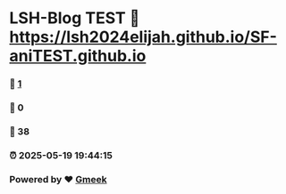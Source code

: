 # LSH-Blog TEST :link: https://lsh2024elijah.github.io/SF-aniTEST.github.io 
### :page_facing_up: [1](https://lsh2024elijah.github.io/SF-aniTEST.github.io/tag.html) 
### :speech_balloon: 0 
### :hibiscus: 38 
### :alarm_clock: 2025-05-19 19:44:15 
### Powered by :heart: [Gmeek](https://github.com/Meekdai/Gmeek)
